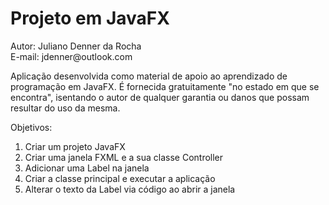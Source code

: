<h1>Projeto em JavaFX</h1>
<p>Autor: Juliano Denner da Rocha<br>E-mail: jdenner@outlook.com</p>
<p>Aplicação desenvolvida como material de apoio ao aprendizado de programação em JavaFX. É fornecida gratuitamente "no estado em que se encontra", isentando o autor de qualquer garantia ou danos que possam resultar do uso da mesma.</p>
<p>Objetivos:
  <ol>
    <li>Criar um projeto JavaFX</li>
    <li>Criar uma janela FXML e a sua classe Controller</li>
    <li>Adicionar uma Label na janela</li>
    <li>Criar a classe principal e executar a aplicação</li>
    <li>Alterar o texto da Label via código ao abrir a janela</li>
  </ol>
</p>
<a href="https://youtu.be/HRIXoPkdmO4"><img src="http://jdenner.com/resources/btn-video.png" alt=""></a>
